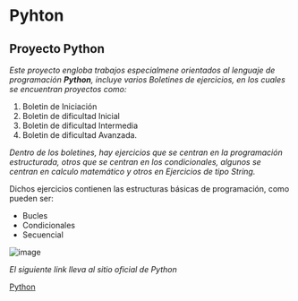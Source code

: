 # Pyhton

 ## Proyecto Python
 
 *Este proyecto engloba trabajos especialmene orientados al lenguaje de programación __Python__, incluye varios Boletines de ejercicios, en los cuales se encuentran proyectos como:*
 
 1. Boletin de Iniciación
 2. Boletin de dificultad Inicial
 3. Boletin de dificultad Intermedia
 4. Boletin de dificultad Avanzada.

*Dentro de los boletines, hay ejercicios que se centran en la programación estructurada, otros que se centran en los condicionales, algunos se centran en calculo matemático y otros en Ejercicios de tipo String.*

Dichos ejercicios contienen las estructuras básicas de programación, como pueden ser:

- Bucles
- Condicionales
- Secuencial
 
![image](https://user-images.githubusercontent.com/99359631/156572293-0a91059b-5c90-403f-ab39-4ea107ce706e.png)

*El siguiente link lleva al sitio oficial de Python*


[Python](https://www.python.org/downloads/)
